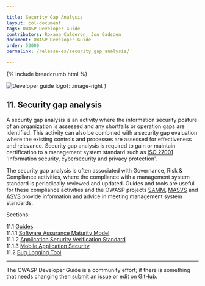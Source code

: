 ```yaml
---

title: Security Gap Analysis
layout: col-document
tags: OWASP Developer Guide
contributors: Roxana Calderon, Jon Gadsden
document: OWASP Developer Guide
order: 53000
permalink: /release-es/security_gap_analysis/

---
```


{% include breadcrumb.html %}

<style type="text/css">
.image-right {
  height: 180px;
  display: block;
  margin-left: auto;
  margin-right: auto;
  float: right;
}
</style>

![Developer guide logo](../../assets/images/dg_logo.png "OWASP Developer Guide"){: .image-right }

## 11. Security gap analysis

A security gap analysis is an activity where the information security posture of an organization is assessed
and any shortfalls or operation gaps are identified.
This activity can also be combined with a security gap evaluation where the existing controls and processes
are assessed for effectiveness and relevance.
Security gap analysis is required to gain or maintain certification to a management system standard
such as [ISO 27001][iso27001] 'Information security, cybersecurity and privacy protection'.

The security gap analysis is often associated with Governance, Risk & Compliance activities,
where the compliance with a management system standard is periodically reviewed and updated.
Guides and tools are useful for these compliance activities and the OWASP projects [SAMM][samm],
[MASVS][masvs] and [ASVS][asvs] provide information and advice in meeting management system standards.

Sections:

11.1 [Guides](01-guides/toc.md)  
11.1.1 [Software Assurance Maturity Model](01-guides/01-samm.md)  
11.1.2 [Application Security Verification Standard](01-guides/02-asvs.md)  
11.1.3 [Mobile Application Security](01-guides/03-mas.md)  
11.2 [Bug Logging Tool](02-blt.md)  

----

The OWASP Developer Guide is a community effort; if there is something that needs changing
then [submit an issue][issue1300] or [edit on GitHub][edit1300].

[asvs]: https://owasp.org/www-project-application-security-verification-standard/
[edit1300]: https://github.com/OWASP/www-project-developer-guide/blob/main/draft/13-security-gap-analysis/toc.md
[iso27001]: https://www.iso.org/standard/82875.html
[issue1300]: https://github.com/OWASP/www-project-developer-guide/issues/new?labels=enhancement&template=request.md&title=Update:%2013-security-gap-analysis/00-toc
[masvs]: https://mas.owasp.org/MASVS/
[samm]: https://owaspsamm.org/about/
